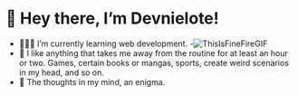 # 👋 Hey there, I’m Devnielote! 
- 👨🏻‍💻 I’m currently learning web development.
-![ThisIsFineFireGIF](https://user-images.githubusercontent.com/69522907/168719525-883eba8f-790b-4c45-8011-62cd6b0dd3fd.gif)
- 🐢 I like anything that takes me away from the routine for at least an hour or two. Games, certain books or mangas, sports, create weird scenarios in my head, and so on.
- 🥛 The thoughts in my mind, an enigma.
<!---
Devnielote/Devnielote is a ✨ special ✨ repository because its `README.md` (this file) appears on your GitHub profile.
You can click the Preview link to take a look at your changes.
--->
